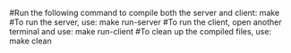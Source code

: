 #Run the following command to compile both the server and client:
make
#To run the server, use:
make run-server
#To run the client, open another terminal and use:
make run-client
#To clean up the compiled files, use:
make clean
